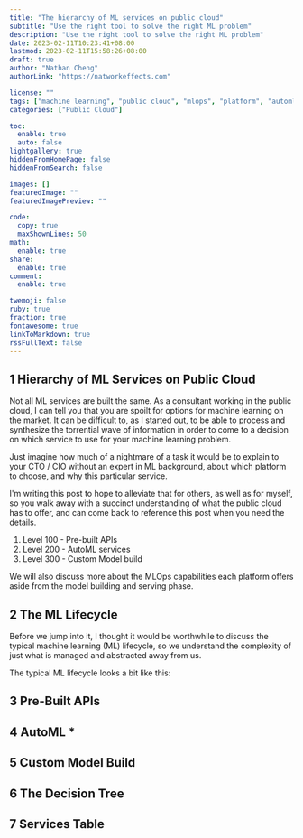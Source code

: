 ```yaml
---
title: "The hierarchy of ML services on public cloud"
subtitle: "Use the right tool to solve the right ML problem"
description: "Use the right tool to solve the right ML problem"
date: 2023-02-11T10:23:41+08:00
lastmod: 2023-02-11T15:58:26+08:00
draft: true
author: "Nathan Cheng"
authorLink: "https://natworkeffects.com"

license: ""
tags: ["machine learning", "public cloud", "mlops", "platform", "automl", "platform"]
categories: ["Public Cloud"]

toc:
  enable: true
  auto: false
lightgallery: true
hiddenFromHomePage: false
hiddenFromSearch: false

images: []
featuredImage: ""
featuredImagePreview: ""

code:
  copy: true
  maxShownLines: 50
math:
  enable: true
share:
  enable: true
comment:
  enable: true

twemoji: false
ruby: true
fraction: true
fontawesome: true
linkToMarkdown: true
rssFullText: false
---
```


## 1 Hierarchy of ML Services on Public Cloud
Not all ML services are built the same. As a consultant working in the public cloud, I can tell you that you are spoilt for options for machine learning on the market. It can be difficult to, as I started out, to be able to process and synthesize the torrential wave of information in order to come to a decision on which service to use for your machine learning problem.

Just imagine how much of a nightmare of a task it would be to explain to your CTO / CIO without an expert in ML background, about which platform to choose, and why this particular service. 

I'm writing this post to hope to alleviate that for others, as well as for myself, so you walk away with a succinct understanding of what the public cloud has to offer, and can come back to reference this post when you need the details.

1. Level 100 - Pre-built APIs
2. Level 200 - AutoML services
3. Level 300 - Custom Model build

We will also discuss more about the MLOps capabilities each platform offers aside from the model building and serving phase.

## 2 The ML Lifecycle
Before we jump into it, I thought it would be worthwhile to discuss the typical machine learning (ML) lifecycle, so we understand the complexity of just what is managed and abstracted away from us.

The typical ML lifecycle looks a bit like this:


## 3 Pre-Built APIs

## 4 AutoML *

## 5 Custom Model Build


## 6 The Decision Tree


## 7 Services Table



